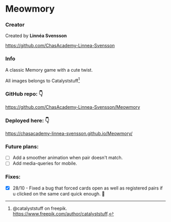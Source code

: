 # Meowmory

### Creator

Created by **Linnéa Svensson**

https://github.com/ChasAcademy-Linnea-Svensson

### Info

A classic Memory game with a cute twist.

All images belongs to Catalyststuff[^1]

### GitHub repo: :point_down:

https://github.com/ChasAcademy-Linnea-Svensson/Meowmory

### Deployed here: :point_down:

https://chasacademy-linnea-svensson.github.io/Meowmory/

### Future plans:

- [ ] Add a smoother animation when pair doesn't match.
- [ ] Add media-queries for mobile.

### Fixes:

- [x] 28/10 - Fixed a bug that forced cards open as well as registered pairs if u clicked on the same card quick enough. :tada:

[^1]:
    @catalyststuff on freepik.
    https://www.freepik.com/author/catalyststuff.
